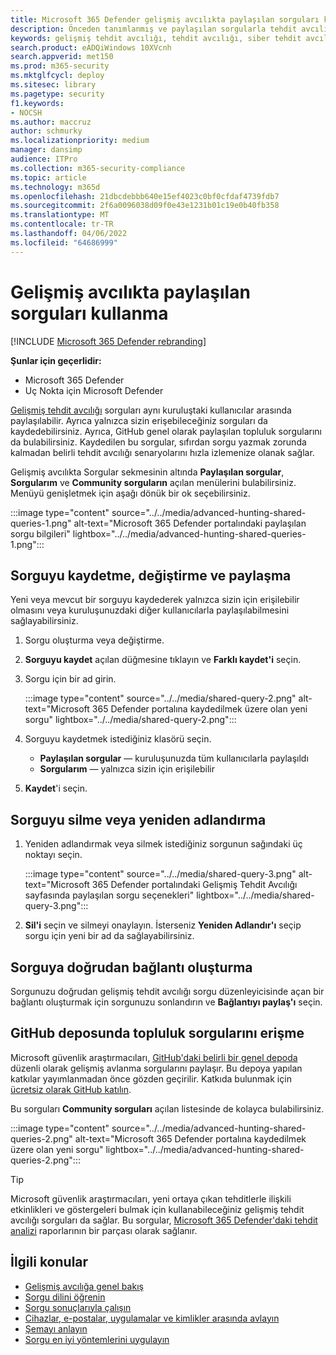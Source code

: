 ```yaml
---
title: Microsoft 365 Defender gelişmiş avcılıkta paylaşılan sorguları kullanma
description: Önceden tanımlanmış ve paylaşılan sorgularla tehdit avcılığı yapmaya hemen başlayın. Sorgularınızı genel veya kuruluşunuzla paylaşın.
keywords: gelişmiş tehdit avcılığı, tehdit avcılığı, siber tehdit avcılığı, Microsoft 365 Defender, microsoft 365, m365, arama, sorgu, telemetri, özel algılamalar, şema, kusto, github deposu, sorgularım, paylaşılan sorgular
search.product: eADQiWindows 10XVcnh
search.appverid: met150
ms.prod: m365-security
ms.mktglfcycl: deploy
ms.sitesec: library
ms.pagetype: security
f1.keywords:
- NOCSH
ms.author: maccruz
author: schmurky
ms.localizationpriority: medium
manager: dansimp
audience: ITPro
ms.collection: m365-security-compliance
ms.topic: article
ms.technology: m365d
ms.openlocfilehash: 21dbcdebbb640e15ef4023c0bf0cfdaf4739fdb7
ms.sourcegitcommit: 2f6a0096038d09f0e43e1231b01c19e0b40fb358
ms.translationtype: MT
ms.contentlocale: tr-TR
ms.lasthandoff: 04/06/2022
ms.locfileid: "64686999"
---
```

# <a name="use-shared-queries-in-advanced-hunting"></a>Gelişmiş avcılıkta paylaşılan sorguları kullanma

[!INCLUDE [Microsoft 365 Defender rebranding](../includes/microsoft-defender.md)]


**Şunlar için geçerlidir:**
- Microsoft 365 Defender
- Uç Nokta için Microsoft Defender

[Gelişmiş tehdit avcılığı](advanced-hunting-overview.md) sorguları aynı kuruluştaki kullanıcılar arasında paylaşılabilir. Ayrıca yalnızca sizin erişebileceğiniz sorguları da kaydedebilirsiniz. Ayrıca, GitHub genel olarak paylaşılan topluluk sorgularını da bulabilirsiniz. Kaydedilen bu sorgular, sıfırdan sorgu yazmak zorunda kalmadan belirli tehdit avcılığı senaryolarını hızla izlemenize olanak sağlar.

Gelişmiş avcılıkta Sorgular sekmesinin altında **Paylaşılan sorgular**, **Sorgularım** ve **Community sorguların** açılan menülerini bulabilirsiniz. Menüyü genişletmek için aşağı dönük bir ok seçebilirsiniz.


:::image type="content" source="../../media/advanced-hunting-shared-queries-1.png" alt-text="Microsoft 365 Defender portalındaki paylaşılan sorgu bilgileri" lightbox="../../media/advanced-hunting-shared-queries-1.png":::



## <a name="save-modify-and-share-a-query"></a>Sorguyu kaydetme, değiştirme ve paylaşma
Yeni veya mevcut bir sorguyu kaydederek yalnızca sizin için erişilebilir olmasını veya kuruluşunuzdaki diğer kullanıcılarla paylaşılabilmesini sağlayabilirsiniz. 

1. Sorgu oluşturma veya değiştirme. 

2. **Sorguyu kaydet** açılan düğmesine tıklayın ve **Farklı kaydet'i** seçin.
    
3. Sorgu için bir ad girin. 

   :::image type="content" source="../../media/shared-query-2.png" alt-text="Microsoft 365 Defender portalına kaydedilmek üzere olan yeni sorgu" lightbox="../../media/shared-query-2.png":::

4. Sorguyu kaydetmek istediğiniz klasörü seçin.
    - **Paylaşılan sorgular** — kuruluşunuzda tüm kullanıcılarla paylaşıldı
    - **Sorgularım** — yalnızca sizin için erişilebilir
    
5. **Kaydet**'i seçin. 

## <a name="delete-or-rename-a-query"></a>Sorguyu silme veya yeniden adlandırma
1. Yeniden adlandırmak veya silmek istediğiniz sorgunun sağındaki üç noktayı seçin.

    :::image type="content" source="../../media/shared-query-3.png" alt-text="Microsoft 365 Defender portalındaki Gelişmiş Tehdit Avcılığı sayfasında paylaşılan sorgu seçenekleri" lightbox="../../media/shared-query-3.png":::

2. **Sil'i** seçin ve silmeyi onaylayın. İsterseniz **Yeniden Adlandır'ı** seçip sorgu için yeni bir ad da sağlayabilirsiniz.

## <a name="create-a-direct-link-to-a-query"></a>Sorguya doğrudan bağlantı oluşturma
Sorgunuzu doğrudan gelişmiş tehdit avcılığı sorgu düzenleyicisinde açan bir bağlantı oluşturmak için sorgunuzu sonlandırın ve **Bağlantıyı paylaş'ı** seçin.

## <a name="access-community-queries-in-the-github-repo"></a>GitHub deposunda topluluk sorgularını erişme  
Microsoft güvenlik araştırmacıları, [GitHub'daki belirli bir genel depoda](https://github.com/Azure/Azure-Sentinel/tree/master/Hunting%20Queries/Microsoft%20365%20Defender) düzenli olarak gelişmiş avlanma sorgularını paylaşır. Bu depoya yapılan katkılar yayımlanmadan önce gözden geçirilir. Katkıda bulunmak için [ücretsiz olarak GitHub katılın](https://github.com/).

Bu sorguları **Community sorguları** açılan listesinde de kolayca bulabilirsiniz.

:::image type="content" source="../../media/advanced-hunting-shared-queries-2.png" alt-text="Microsoft 365 Defender portalına kaydedilmek üzere olan yeni sorgu" lightbox="../../media/advanced-hunting-shared-queries-2.png":::


>[!tip]
>Microsoft güvenlik araştırmacıları, yeni ortaya çıkan tehditlerle ilişkili etkinlikleri ve göstergeleri bulmak için kullanabileceğiniz gelişmiş tehdit avcılığı sorguları da sağlar. Bu sorgular, [Microsoft 365 Defender'daki tehdit analizi](/windows/security/threat-protection/microsoft-defender-atp/threat-analytics) raporlarının bir parçası olarak sağlanır.


## <a name="related-topics"></a>İlgili konular
- [Gelişmiş avcılığa genel bakış](advanced-hunting-overview.md)
- [Sorgu dilini öğrenin](advanced-hunting-query-language.md)
- [Sorgu sonuçlarıyla çalışın](advanced-hunting-query-results.md)
- [Cihazlar, e-postalar, uygulamalar ve kimlikler arasında avlayın](advanced-hunting-query-emails-devices.md)
- [Şemayı anlayın](advanced-hunting-schema-tables.md)
- [Sorgu en iyi yöntemlerini uygulayın](advanced-hunting-best-practices.md)